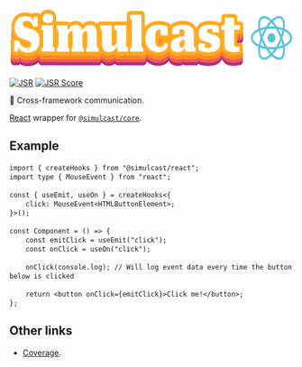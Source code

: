 <img alt="Simulcast React logo" src="https://raw.githubusercontent.com/covenengineering/libraries/main/@simulcast/react/logo.svg" height="108" />

[![JSR](https://jsr.io/badges/@simulcast/react)](https://jsr.io/@simulcast/react)
[![JSR Score](https://jsr.io/badges/@simulcast/react/score)](https://jsr.io/@simulcast/react/score)

📡 Cross-framework communication.

[React](https://react.dev/) wrapper for
[`@simulcast/core`](https://jsr.io/@simulcast/core).

## Example

```tsx
import { createHooks } from "@simulcast/react";
import type { MouseEvent } from "react";

const { useEmit, useOn } = createHooks<{
	click: MouseEvent<HTMLButtonElement>;
}>();

const Component = () => {
	const emitClick = useEmit("click");
	const onClick = useOn("click");

	onClick(console.log); // Will log event data every time the button below is clicked

	return <button onClick={emitClick}>Click me!</button>;
};
```

## Other links

- [Coverage](https://coveralls.io/github/covenengineering/libraries).
